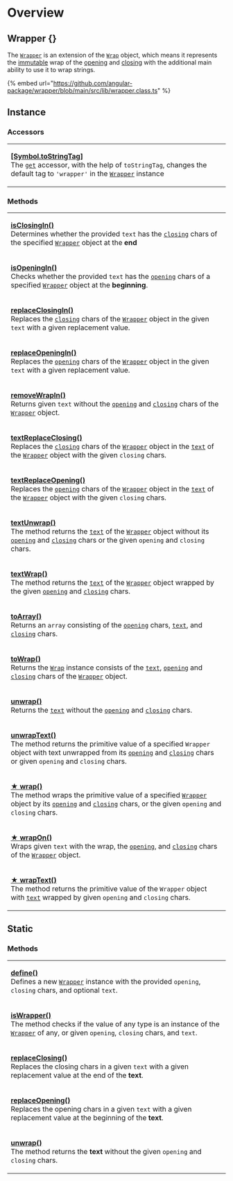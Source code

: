 # Overview

## Wrapper {}

The [`Wrapper`](https://github.com/angular-package/wrapper/blob/main/src/lib/wrapper.class.ts) is an extension of the [`Wrap`](broken-reference) object, which means it represents the [immutable](https://developer.mozilla.org/en-US/docs/Glossary/Immutable) wrap of the [opening](../library/basic-concepts.md#opening) and [closing](../library/basic-concepts.md#closing) with the additional main ability to use it to wrap strings.&#x20;

{% embed url="https://github.com/angular-package/wrapper/blob/main/src/lib/wrapper.class.ts" %}

## Instance

### Accessors

|                                                                                                                                                                                                                                                                                                                                                                                                                                                                                                   |
| ------------------------------------------------------------------------------------------------------------------------------------------------------------------------------------------------------------------------------------------------------------------------------------------------------------------------------------------------------------------------------------------------------------------------------------------------------------------------------------------------- |
| <p><strong>​</strong><a href="https://app.gitbook.com/s/fKPxHpkGbNljEvVlRVgz/c/JULYvW5NSbPwI2RD5MLX/wrapper/instance-accessors#symbol.tostringtag"><strong>[Symbol.toStringTag]</strong></a><br>The <a href="https://developer.mozilla.org/en-US/docs/Web/JavaScript/Reference/Functions/get"><code>get</code></a> accessor, with the help of <code>toStringTag</code>, changes the default tag to <code>'wrapper'</code> in the <a href="broken-reference"><code>Wrapper</code></a> instance</p> |

### Methods

|                                                                                                                                                                                                                                                                                                                                                                                                                                                                                                                    |
| ------------------------------------------------------------------------------------------------------------------------------------------------------------------------------------------------------------------------------------------------------------------------------------------------------------------------------------------------------------------------------------------------------------------------------------------------------------------------------------------------------------------ |
| <p><strong></strong><a href="instance/methods/isclosingin.md"><strong>isClosingIn()</strong></a><br>Determines whether the provided <code>text</code> has the <a href="../wrap/accessors/#wrap.prototype.closing"><code>closing</code></a> chars of the specified <a href="overview.md"><code>Wrapper</code></a> object at the <strong>end</strong></p>                                                                                                                                                            |
| <p><strong></strong><a href="instance/methods/isopeningin.md"><strong>isOpeningIn()</strong></a><br>Checks whether the provided <code>text</code> has the <a href="../wrap/accessors/#wrap.prototype.opening"><code>opening</code></a> chars of a specified <a href="overview.md"><code>Wrapper</code></a> object at the <strong>beginning</strong>.</p>                                                                                                                                                           |
| <p><strong></strong><a href="instance/methods/replaceclosingin.md"><strong>replaceClosingIn()</strong></a><br>Replaces the <a href="../wrap/accessors/#wrap.prototype.closing"><code>closing</code></a> chars of the <a href="overview.md"><code>Wrapper</code></a> object in the given <code>text</code> with a given replacement value.</p>                                                                                                                                                                      |
| <p><strong></strong><a href="instance/methods/replaceopeningin.md"><strong>replaceOpeningIn()</strong></a><br>Replaces the <a href="../wrap/accessors/#wrap.prototype.opening"><code>opening</code></a> chars of the <a href="overview.md"><code>Wrapper</code></a> object in the given <code>text</code> with a given replacement value.</p>                                                                                                                                                                      |
| <p><strong></strong><a href="instance/methods/removewrapin.md"><strong>removeWrapIn()</strong></a><br>Returns given <code>text</code> without the <a href="../wrap/accessors/#wrap.prototype.opening"><code>opening</code></a> and <a href="../wrap/accessors/#wrap.prototype.closing"><code>closing</code></a> chars of the <a href="overview.md"><code>Wrapper</code></a> object.</p>                                                                                                                            |
| <p><strong></strong><a href="instance/methods/textreplaceclosing.md"><strong>textReplaceClosing()</strong></a><br>Replaces the <a href="../wrap/accessors/#wrap.prototype.closing"><code>closing</code></a> chars of the <a href="overview.md"><code>Wrapper</code></a> object in the <a href="../wrap/accessors/#wrap.prototype.text"><code>text</code></a> of the <a href="overview.md"><code>Wrapper</code></a> object with the given <code>closing</code> chars.</p>                                           |
| <p><strong></strong><a href="instance/methods/textreplaceopening.md"><strong>textReplaceOpening()</strong></a><br>Replaces the <a href="../wrap/accessors/#wrap.prototype.opening"><code>opening</code></a> chars of the <a href="overview.md"><code>Wrapper</code></a> object in the <a href="../wrap/accessors/#wrap.prototype.text"><code>text</code></a> of the <a href="overview.md"><code>Wrapper</code></a> object with the given <code>closing</code> chars.</p>                                           |
| <p><strong></strong><a href="instance/methods/textunwrap.md"><strong>textUnwrap()</strong></a><br>The method returns the <a href="../wrap/accessors/#wrap.prototype.text"><code>text</code></a> of the <a href="overview.md"><code>Wrapper</code></a> object without its <a href="../wrap/accessors/#wrap.prototype.opening"><code>opening</code></a> and <a href="../wrap/accessors/#wrap.prototype.closing"><code>closing</code></a> chars or the given <code>opening</code> and <code>closing</code> chars.</p> |
| <p><strong></strong><a href="instance/methods/textwrap.md"><strong>textWrap()</strong></a><br>The method returns the <a href="../wrap/accessors/#wrap.prototype.text"><code>text</code></a> of the <a href="overview.md"><code>Wrapper</code></a> object wrapped by the given <a href="../wrap/accessors/#wrap.prototype.opening"><code>opening</code></a> and <a href="../wrap/accessors/#wrap.prototype.closing"><code>closing</code></a> chars.</p>                                                             |
| <p><strong></strong><a href="instance/methods/toarray.md"><strong>toArray()</strong></a><br>Returns an <code>array</code> consisting of the <a href="../wrap/accessors/#wrap.prototype.opening"><code>opening</code></a> chars, <a href="../wrap/accessors/#wrap.prototype.text"><code>text</code></a>, and <a href="../wrap/accessors/#wrap.prototype.closing"><code>closing</code></a> chars.</p>                                                                                                                |
| <p><strong></strong><a href="instance/methods/towrap.md"><strong>toWrap()</strong></a><br>Returns the <a href="../wrap/overview.md"><code>Wrap</code></a> instance consists of the <a href="../wrap/accessors/#wrap.prototype.text"><code>text</code></a>, <a href="../wrap/accessors/#wrap.prototype.opening"><code>opening</code></a> and <a href="../wrap/accessors/#wrap.prototype.closing"><code>closing</code></a> chars of the <a href="overview.md"><code>Wrapper</code></a> object.</p>                   |
| <p><strong></strong><a href="instance/methods/unwrap.md"><strong>unwrap()</strong></a><br>Returns the <a href="../wrap/accessors/#wrap.prototype.text"><code>text</code></a> without the <a href="../wrap/accessors/#wrap.prototype.opening"><code>opening</code></a> and <a href="../wrap/accessors/#wrap.prototype.closing"><code>closing</code></a> chars.</p>                                                                                                                                                  |
| <p><strong></strong><a href="instance/methods/unwraptext.md"><strong>unwrapText()</strong></a><br>The method returns the primitive value of a specified <code>Wrapper</code> object with text unwrapped from its <a href="../wrap/accessors/#wrap.prototype.opening"><code>opening</code></a> and <a href="../wrap/accessors/#wrap.prototype.closing"><code>closing</code></a> chars or given <code>opening</code> and <code>closing</code> chars.</p>                                                             |
| <p><strong></strong><a href="instance/methods/wrap.md"><strong>★ wrap()</strong></a><br>The method wraps the primitive value of a specified <a href="overview.md"><code>Wrapper</code></a> object by its <a href="../wrap/accessors/#wrap.prototype.opening"><code>opening</code></a> and <a href="../wrap/accessors/#wrap.prototype.closing"><code>closing</code></a> chars, or the given <code>opening</code> and <code>closing</code> chars.</p>                                                                |
| <p><strong></strong><a href="instance/methods/wrapon.md"><strong>★ wrapOn()</strong></a><br>Wraps given <code>text</code> with the wrap, the <a href="../wrap/accessors/#wrap.prototype.opening"><code>opening</code></a>, and <a href="../wrap/accessors/#wrap.prototype.closing"><code>closing</code></a> chars of the <a href="overview.md"><code>Wrapper</code></a> object.</p>                                                                                                                                |
| <p><strong></strong><a href="instance/methods/wraptext.md"><strong>★ wrapText()</strong></a><br>The method returns the primitive value of the <code>Wrapper</code> object with <a href="../wrap/accessors/#wrap.prototype.text"><code>text</code></a> wrapped by given <code>opening</code> and <code>closing</code> chars.</p>                                                                                                                                                                                    |

## Static

### Methods

|                                                                                                                                                                                                                                                                                                                                      |
| ------------------------------------------------------------------------------------------------------------------------------------------------------------------------------------------------------------------------------------------------------------------------------------------------------------------------------------ |
| <p><strong></strong><a href="static/methods/define.md"><strong>define()</strong></a><strong></strong><br><strong></strong>Defines a new <a href="overview.md#wrapper"><code>Wrapper</code></a> instance with the provided <code>opening</code>, <code>closing</code> chars, and optional <code>text</code>.</p>                      |
| <p><a href="static/methods/iswrapper.md"><strong>isWrapper()</strong></a><strong></strong><br><strong></strong>The method checks if the value of any type is an instance of the <a href="overview.md#wrapper"><code>Wrapper</code></a> of any, or given <code>opening</code>, <code>closing</code> chars, and <code>text</code>.</p> |
| <p><strong></strong><a href="static/methods/replaceclosing.md"><strong>replaceClosing()</strong></a><strong></strong><br><strong></strong>Replaces the closing chars in a given <code>text</code> with a given replacement value at the end of the <strong>text</strong>.</p>                                                        |
| <p><strong></strong><a href="static/methods/replaceopening.md"><strong>replaceOpening()</strong></a><strong></strong><br><strong></strong>Replaces the opening chars in a given <code>text</code> with a given replacement value at the beginning of the <strong>text</strong>.</p>                                                  |
| <p><strong></strong><a href="static/methods/unwrap.md"><strong>unwrap()</strong></a><strong></strong><br><strong></strong>The method returns the <strong>text</strong> without the given <code>opening</code> and <code>closing</code> chars.</p>                                                                                    |
